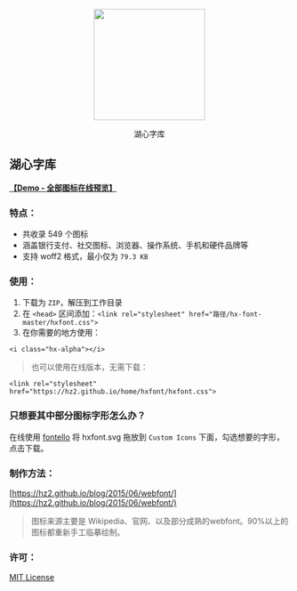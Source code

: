 <p align="center"><img height="200" width="200" src="https://hz2.github.io/hxfont/hxalpha.svg"></p>
<p align="center">&#28246;&#24515;&#23383;&#24211;</p>

## 湖心字库

**[【Demo - 全部图标在线预览】](https://hz2.github.io/home/hxfont/demo.html)**

### 特点：
- 共收录 549 个图标
- 涵盖银行支付、社交图标、浏览器、操作系统、手机和硬件品牌等
- 支持 woff2 格式，最小仅为 `79.3 KB` 

### 使用：
1. 下载为 `ZIP`，解压到工作目录
2. 在 `<head>` 区间添加：`<link rel="stylesheet" href="路径/hx-font-master/hxfont.css">`
3. 在你需要的地方使用：
```
<i class="hx-alpha"></i>
```
> 也可以使用在线版本，无需下载：

```
<link rel="stylesheet" href="https://hz2.github.io/home/hxfont/hxfont.css">
```

### 只想要其中部分图标字形怎么办？
在线使用 [fontello](http://fontello.com/) 将 hxfont.svg 拖放到 `Custom Icons` 下面，勾选想要的字形，点击下载。

### 制作方法：
[https://hz2.github.io/blog/2015/06/webfont/](https://hz2.github.io/blog/2015/06/webfont/)

> 图标来源主要是 Wikipedia、官网、以及部分成熟的webfont。90%以上的图标都重新手工临摹绘制。

### 许可：
[MIT License](https://opensource.org/licenses/mit-license.php)
